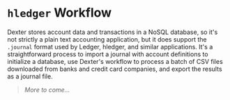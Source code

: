 # `hledger` Workflow

Dexter stores account data and transactions in a NoSQL database, so it's not strictly a plain text accounting application, but it does support the `.journal` format used by Ledger, hledger, and similar applications.
It's a straightforward process to import a journal with account definitions to initialize a database, use Dexter's workflow to process a batch of CSV files downloaded from banks and credit card companies, and export the results as a journal file.

> _More to come..._
